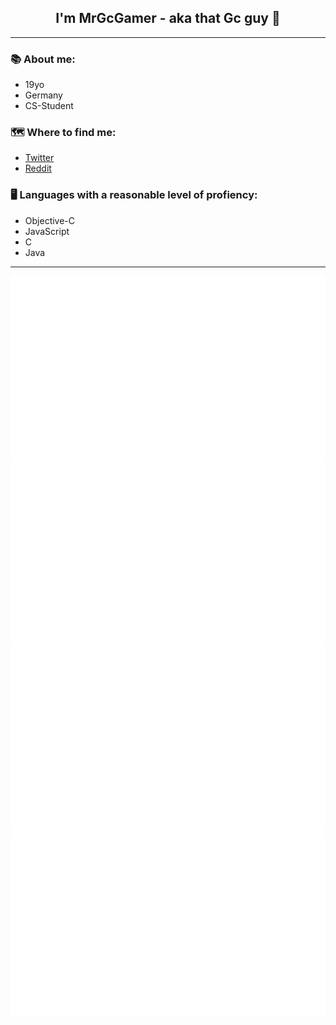 <h2 align="center">I'm MrGcGamer - aka that Gc guy 👋</h2>

---
### 📚 About me:
- 19yo
- Germany
- CS-Student

### 🗺 Where to find me:
- [Twitter](https://twitter.com/MrGcGamer)
- [Reddit](https://www.reddit.com/user/MrGcGamer)

### 🖥 Languages with a reasonable level of profiency:
- Objective-C
- JavaScript
- C
- Java

---

![](https://raw.githubusercontent.com/MrGcGamer/github-stats/master/generated/overview.svg#gh-dark-mode-only)
![](https://raw.githubusercontent.com/MrGcGamer/github-stats/master/generated/overview.svg#gh-light-mode-only)
![](https://raw.githubusercontent.com/MrGcGamer/github-stats/master/generated/languages.svg#gh-dark-mode-only)
![](https://raw.githubusercontent.com/MrGcGamer/github-stats/master/generated/languages.svg#gh-light-mode-only)
